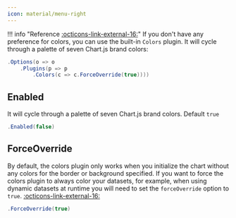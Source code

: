 ```yaml
---
icon: material/menu-right
---
```


!!! info "Reference [:octicons-link-external-16:](https://www.chartjs.org/docs/latest/general/colors.html#default-color-palette)"
	If you don't have any preference for colors, you can use the built-in ```Colors``` plugin. It will cycle through a palette of seven Chart.js brand colors:
	
```csharp hl_lines="3" linenums="1"
.Options(o => o
	.Plugins(p => p
		.Colors(c => c.ForceOverride(true))))
```

## Enabled
It will cycle through a palette of seven Chart.js brand colors. Default ```true```
```csharp
.Enabled(false)
```

## ForceOverride
By default, the colors plugin only works when you initialize the chart without any colors for the border or background specified.
If you want to force the colors plugin to always color your datasets, for example,
when using dynamic datasets at runtime you will need to set the ```forceOverride``` option to ```true```.
[:octicons-link-external-16:](https://www.chartjs.org/docs/latest/general/colors.html#dynamic-datasets-at-runtime)
```csharp
.ForceOverride(true)
```

